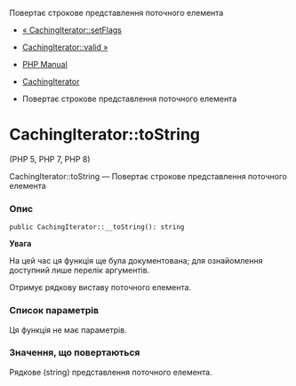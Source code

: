 Повертає строкове представлення поточного елемента

-   [« CachingIterator::setFlags](cachingiterator.setflags.html)
    
-   [CachingIterator::valid »](cachingiterator.valid.html)
    
-   [PHP Manual](index.html)
    
-   [CachingIterator](class.cachingiterator.html)
    
-   Повертає строкове представлення поточного елемента
    

# CachingIterator::toString

(PHP 5, PHP 7, PHP 8)

CachingIterator::toString — Повертає строкове представлення поточного елемента

### Опис

```methodsynopsis
public CachingIterator::__toString(): string
```

**Увага**

На цей час ця функція ще була документована; для ознайомлення доступний лише перелік аргументів.

Отримує рядкову виставу поточного елемента.

### Список параметрів

Ця функція не має параметрів.

### Значення, що повертаються

Рядкове (string) представлення поточного елемента.